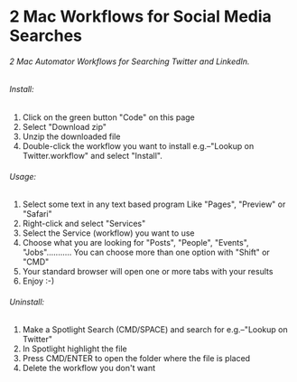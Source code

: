 # 2 Mac Workflows for Social Media Searches
###### 2 Mac Automator Workflows for Searching Twitter and LinkedIn.

###### Install:
1. Click on the green button "Code" on this page
2. Select "Download zip"
3. Unzip the downloaded file
4. Double-click the workflow you want to install e.g.–"Lookup on Twitter.workflow" and select "Install".

###### Usage:
1. Select some text in any text based program Like "Pages", "Preview" or "Safari"
2. Right-click and select "Services"
3. Select the Service (workflow) you want to use
4. Choose what you are looking for "Posts", "People", "Events", "Jobs"........... You can choose more than one option with "Shift" or "CMD"
5. Your standard browser will open one or more tabs with your results
6. Enjoy :-)

###### Uninstall:
1. Make a Spotlight Search (CMD/SPACE) and search for e.g.–"Lookup on Twitter"
2. In Spotlight highlight the file
3. Press CMD/ENTER to open the folder where the file is placed
4. Delete the workflow you don't want
